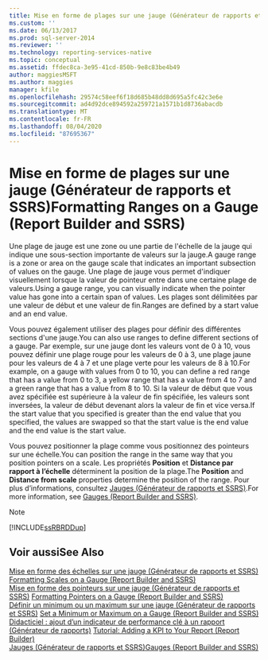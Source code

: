 ```yaml
---
title: Mise en forme de plages sur une jauge (Générateur de rapports et SSRS) | Microsoft Docs
ms.custom: ''
ms.date: 06/13/2017
ms.prod: sql-server-2014
ms.reviewer: ''
ms.technology: reporting-services-native
ms.topic: conceptual
ms.assetid: ffdec8ca-3e95-41cd-850b-9e8c83be4b49
author: maggiesMSFT
ms.author: maggies
manager: kfile
ms.openlocfilehash: 29574c58eef6f18d685b48dd8d695a5fc42c3e6e
ms.sourcegitcommit: ad4d92dce894592a259721a1571b1d8736abacdb
ms.translationtype: MT
ms.contentlocale: fr-FR
ms.lasthandoff: 08/04/2020
ms.locfileid: "87695367"
---
```

# <a name="formatting-ranges-on-a-gauge-report-builder-and-ssrs"></a><span data-ttu-id="ad22c-102">Mise en forme de plages sur une jauge (Générateur de rapports et SSRS)</span><span class="sxs-lookup"><span data-stu-id="ad22c-102">Formatting Ranges on a Gauge (Report Builder and SSRS)</span></span>
  <span data-ttu-id="ad22c-103">Une plage de jauge est une zone ou une partie de l'échelle de la jauge qui indique une sous-section importante de valeurs sur la jauge.</span><span class="sxs-lookup"><span data-stu-id="ad22c-103">A gauge range is a zone or area on the gauge scale that indicates an important subsection of values on the gauge.</span></span> <span data-ttu-id="ad22c-104">Une plage de jauge vous permet d'indiquer visuellement lorsque la valeur de pointeur entre dans une certaine plage de valeurs.</span><span class="sxs-lookup"><span data-stu-id="ad22c-104">Using a gauge range, you can visually indicate when the pointer value has gone into a certain span of values.</span></span> <span data-ttu-id="ad22c-105">Les plages sont délimitées par une valeur de début et une valeur de fin.</span><span class="sxs-lookup"><span data-stu-id="ad22c-105">Ranges are defined by a start value and an end value.</span></span>  
  
 <span data-ttu-id="ad22c-106">Vous pouvez également utiliser des plages pour définir des différentes sections d'une jauge.</span><span class="sxs-lookup"><span data-stu-id="ad22c-106">You can also use ranges to define different sections of a gauge.</span></span> <span data-ttu-id="ad22c-107">Par exemple, sur une jauge dont les valeurs vont de 0 à 10, vous pouvez définir une plage rouge pour les valeurs de 0 à 3, une plage jaune pour les valeurs de 4 à 7 et une plage verte pour les valeurs de 8 à 10.</span><span class="sxs-lookup"><span data-stu-id="ad22c-107">For example, on a gauge with values from 0 to 10, you can define a red range that has a value from 0 to 3, a yellow range that has a value from 4 to 7 and a green range that has a value from 8 to 10.</span></span> <span data-ttu-id="ad22c-108">Si la valeur de début que vous avez spécifiée est supérieure à la valeur de fin spécifiée, les valeurs sont inversées, la valeur de début devenant alors la valeur de fin et vice versa.</span><span class="sxs-lookup"><span data-stu-id="ad22c-108">If the start value that you specified is greater than the end value that you specified, the values are swapped so that the start value is the end value and the end value is the start value.</span></span>  
  
 <span data-ttu-id="ad22c-109">Vous pouvez positionner la plage comme vous positionnez des pointeurs sur une échelle.</span><span class="sxs-lookup"><span data-stu-id="ad22c-109">You can position the range in the same way that you position pointers on a scale.</span></span> <span data-ttu-id="ad22c-110">Les propriétés **Position** et **Distance par rapport à l’échelle** déterminent la position de la plage.</span><span class="sxs-lookup"><span data-stu-id="ad22c-110">The **Position** and **Distance from scale** properties determine the position of the range.</span></span> <span data-ttu-id="ad22c-111">Pour plus d’informations, consultez [Jauges &#40;Générateur de rapports et SSRS&#41;](gauges-report-builder-and-ssrs.md).</span><span class="sxs-lookup"><span data-stu-id="ad22c-111">For more information, see [Gauges &#40;Report Builder and SSRS&#41;](gauges-report-builder-and-ssrs.md).</span></span>  
  
> [!NOTE]  
>  [!INCLUDE[ssRBRDDup](../../includes/ssrbrddup-md.md)]  
  
## <a name="see-also"></a><span data-ttu-id="ad22c-112">Voir aussi</span><span class="sxs-lookup"><span data-stu-id="ad22c-112">See Also</span></span>  
 <span data-ttu-id="ad22c-113">[Mise en forme des échelles sur une jauge &#40;Générateur de rapports et SSRS&#41;](formatting-scales-on-a-gauge-report-builder-and-ssrs.md) </span><span class="sxs-lookup"><span data-stu-id="ad22c-113">[Formatting Scales on a Gauge &#40;Report Builder and SSRS&#41;](formatting-scales-on-a-gauge-report-builder-and-ssrs.md) </span></span>  
 <span data-ttu-id="ad22c-114">[Mise en forme des pointeurs sur une jauge &#40;Générateur de rapports et SSRS&#41;](formatting-pointers-on-a-gauge-report-builder-and-ssrs.md) </span><span class="sxs-lookup"><span data-stu-id="ad22c-114">[Formatting Pointers on a Gauge &#40;Report Builder and SSRS&#41;](formatting-pointers-on-a-gauge-report-builder-and-ssrs.md) </span></span>  
 <span data-ttu-id="ad22c-115">[Définir un minimum ou un maximum sur une jauge &#40;Générateur de rapports et SSRS&#41;](set-a-minimum-or-maximum-on-a-gauge-report-builder-and-ssrs.md) </span><span class="sxs-lookup"><span data-stu-id="ad22c-115">[Set a Minimum or Maximum on a Gauge &#40;Report Builder and SSRS&#41;](set-a-minimum-or-maximum-on-a-gauge-report-builder-and-ssrs.md) </span></span>  
 <span data-ttu-id="ad22c-116">[Didacticiel : ajout d’un indicateur de performance clé à un rapport &#40;Générateur de rapports&#41;](../tutorial-adding-a-kpi-to-your-report-report-builder.md) </span><span class="sxs-lookup"><span data-stu-id="ad22c-116">[Tutorial: Adding a KPI to Your Report &#40;Report Builder&#41;](../tutorial-adding-a-kpi-to-your-report-report-builder.md) </span></span>  
 [<span data-ttu-id="ad22c-117">Jauges &#40;Générateur de rapports et SSRS&#41;</span><span class="sxs-lookup"><span data-stu-id="ad22c-117">Gauges &#40;Report Builder and SSRS&#41;</span></span>](gauges-report-builder-and-ssrs.md)  
  
  

